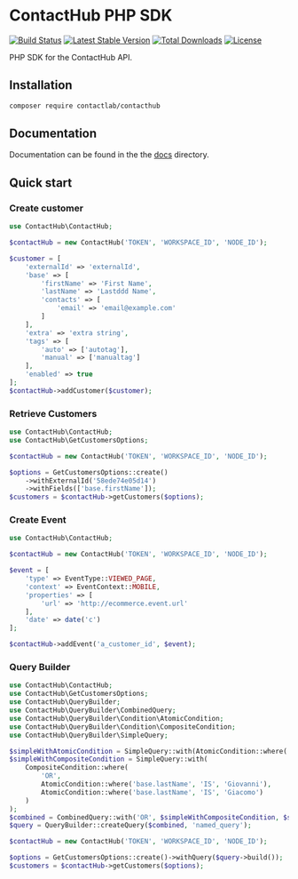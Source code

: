 # ContactHub PHP SDK

[![Build Status](https://travis-ci.org/contactlab/contacthub-sdk-php.svg?branch=master)](https://travis-ci.org/contactlab/contacthub-sdk-php)
[![Latest Stable Version](https://poser.pugx.org/contactlab/contacthub-sdk-php/v/stable)](https://packagist.org/packages/contactlab/contacthub-sdk-php)
[![Total Downloads](https://poser.pugx.org/contactlab/contacthub-sdk-php/downloads)](https://packagist.org/packages/contactlab/contacthub-sdk-php)
[![License](https://poser.pugx.org/contactlab/contacthub-sdk-php/license)](https://packagist.org/packages/contactlab/contacthub-sdk-php)

PHP SDK for the ContactHub API.

## Installation

```sh
composer require contactlab/contacthub
```

## Documentation

Documentation can be found in the the [docs](docs) directory.

## Quick start

### Create customer
```php
use ContactHub\ContactHub;

$contactHub = new ContactHub('TOKEN', 'WORKSPACE_ID', 'NODE_ID');

$customer = [
    'externalId' => 'externalId',
    'base' => [
        'firstName' => 'First Name',
        'lastName' => 'Lastddd Name',
        'contacts' => [
            'email' => 'email@example.com'
        ]
    ],
    'extra' => 'extra string',
    'tags' => [
        'auto' => ['autotag'],
        'manual' => ['manualtag']
    ],
    'enabled' => true
];
$contactHub->addCustomer($customer);
```

### Retrieve Customers
```php
use ContactHub\ContactHub;
use ContactHub\GetCustomersOptions;

$contactHub = new ContactHub('TOKEN', 'WORKSPACE_ID', 'NODE_ID');

$options = GetCustomersOptions::create()
    ->withExternalId('58ede74e05d14')
    ->withFields(['base.firstName']);
$customers = $contactHub->getCustomers($options);
```

### Create Event
```php
use ContactHub\ContactHub;

$contactHub = new ContactHub('TOKEN', 'WORKSPACE_ID', 'NODE_ID');

$event = [
    'type' => EventType::VIEWED_PAGE,
    'context' => EventContext::MOBILE,
    'properties' => [
        'url' => 'http://ecommerce.event.url'
    ],
    'date' => date('c')
];

$contactHub->addEvent('a_customer_id', $event);
```

### Query Builder
```php
use ContactHub\ContactHub;
use ContactHub\GetCustomersOptions;
use ContactHub\QueryBuilder;
use ContactHub\QueryBuilder\CombinedQuery;
use ContactHub\QueryBuilder\Condition\AtomicCondition;
use ContactHub\QueryBuilder\Condition\CompositeCondition;
use ContactHub\QueryBuilder\SimpleQuery;

$simpleWithAtomicCondition = SimpleQuery::with(AtomicCondition::where('firstName' , 'IS_NOT_NULL'));
$simpleWithCompositeCondition = SimpleQuery::with(
    CompositeCondition::where(
        'OR',
        AtomicCondition::where('base.lastName', 'IS', 'Giovanni'),
        AtomicCondition::where('base.lastName', 'IS', 'Giacomo')
    )
);
$combined = CombinedQuery::with('OR', $simpleWithCompositeCondition, $simpleWithAtomicCondition);
$query = QueryBuilder::createQuery($combined, 'named_query');

$contactHub = new ContactHub('TOKEN', 'WORKSPACE_ID', 'NODE_ID');

$options = GetCustomersOptions::create()->withQuery($query->build());
$customers = $contactHub->getCustomers($options);
```
